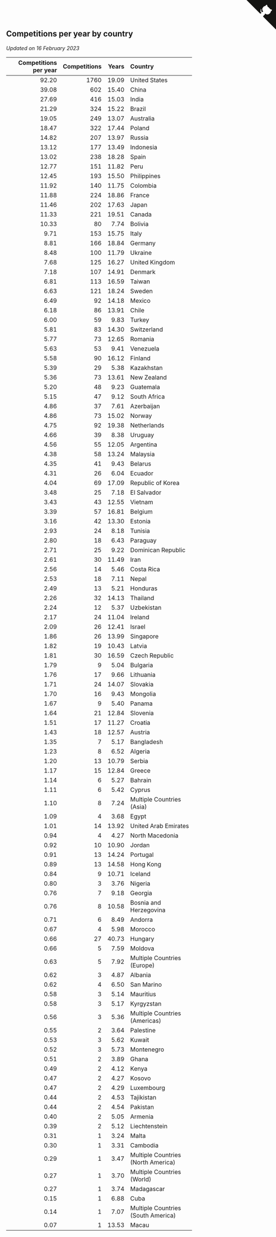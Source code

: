 ## Competitions per year by country

*Updated on 16 February 2023*

| Competitions per year | Competitions | Years | Country |
| ---: | ---: | ---: | :--- |
| 92.20 | 1760 | 19.09 | United States |
| 39.08 | 602 | 15.40 | China |
| 27.69 | 416 | 15.03 | India |
| 21.29 | 324 | 15.22 | Brazil |
| 19.05 | 249 | 13.07 | Australia |
| 18.47 | 322 | 17.44 | Poland |
| 14.82 | 207 | 13.97 | Russia |
| 13.12 | 177 | 13.49 | Indonesia |
| 13.02 | 238 | 18.28 | Spain |
| 12.77 | 151 | 11.82 | Peru |
| 12.45 | 193 | 15.50 | Philippines |
| 11.92 | 140 | 11.75 | Colombia |
| 11.88 | 224 | 18.86 | France |
| 11.46 | 202 | 17.63 | Japan |
| 11.33 | 221 | 19.51 | Canada |
| 10.33 | 80 | 7.74 | Bolivia |
| 9.71 | 153 | 15.75 | Italy |
| 8.81 | 166 | 18.84 | Germany |
| 8.48 | 100 | 11.79 | Ukraine |
| 7.68 | 125 | 16.27 | United Kingdom |
| 7.18 | 107 | 14.91 | Denmark |
| 6.81 | 113 | 16.59 | Taiwan |
| 6.63 | 121 | 18.24 | Sweden |
| 6.49 | 92 | 14.18 | Mexico |
| 6.18 | 86 | 13.91 | Chile |
| 6.00 | 59 | 9.83 | Turkey |
| 5.81 | 83 | 14.30 | Switzerland |
| 5.77 | 73 | 12.65 | Romania |
| 5.63 | 53 | 9.41 | Venezuela |
| 5.58 | 90 | 16.12 | Finland |
| 5.39 | 29 | 5.38 | Kazakhstan |
| 5.36 | 73 | 13.61 | New Zealand |
| 5.20 | 48 | 9.23 | Guatemala |
| 5.15 | 47 | 9.12 | South Africa |
| 4.86 | 37 | 7.61 | Azerbaijan |
| 4.86 | 73 | 15.02 | Norway |
| 4.75 | 92 | 19.38 | Netherlands |
| 4.66 | 39 | 8.38 | Uruguay |
| 4.56 | 55 | 12.05 | Argentina |
| 4.38 | 58 | 13.24 | Malaysia |
| 4.35 | 41 | 9.43 | Belarus |
| 4.31 | 26 | 6.04 | Ecuador |
| 4.04 | 69 | 17.09 | Republic of Korea |
| 3.48 | 25 | 7.18 | El Salvador |
| 3.43 | 43 | 12.55 | Vietnam |
| 3.39 | 57 | 16.81 | Belgium |
| 3.16 | 42 | 13.30 | Estonia |
| 2.93 | 24 | 8.18 | Tunisia |
| 2.80 | 18 | 6.43 | Paraguay |
| 2.71 | 25 | 9.22 | Dominican Republic |
| 2.61 | 30 | 11.49 | Iran |
| 2.56 | 14 | 5.46 | Costa Rica |
| 2.53 | 18 | 7.11 | Nepal |
| 2.49 | 13 | 5.21 | Honduras |
| 2.26 | 32 | 14.13 | Thailand |
| 2.24 | 12 | 5.37 | Uzbekistan |
| 2.17 | 24 | 11.04 | Ireland |
| 2.09 | 26 | 12.41 | Israel |
| 1.86 | 26 | 13.99 | Singapore |
| 1.82 | 19 | 10.43 | Latvia |
| 1.81 | 30 | 16.59 | Czech Republic |
| 1.79 | 9 | 5.04 | Bulgaria |
| 1.76 | 17 | 9.66 | Lithuania |
| 1.71 | 24 | 14.07 | Slovakia |
| 1.70 | 16 | 9.43 | Mongolia |
| 1.67 | 9 | 5.40 | Panama |
| 1.64 | 21 | 12.84 | Slovenia |
| 1.51 | 17 | 11.27 | Croatia |
| 1.43 | 18 | 12.57 | Austria |
| 1.35 | 7 | 5.17 | Bangladesh |
| 1.23 | 8 | 6.52 | Algeria |
| 1.20 | 13 | 10.79 | Serbia |
| 1.17 | 15 | 12.84 | Greece |
| 1.14 | 6 | 5.27 | Bahrain |
| 1.11 | 6 | 5.42 | Cyprus |
| 1.10 | 8 | 7.24 | Multiple Countries (Asia) |
| 1.09 | 4 | 3.68 | Egypt |
| 1.01 | 14 | 13.92 | United Arab Emirates |
| 0.94 | 4 | 4.27 | North Macedonia |
| 0.92 | 10 | 10.90 | Jordan |
| 0.91 | 13 | 14.24 | Portugal |
| 0.89 | 13 | 14.58 | Hong Kong |
| 0.84 | 9 | 10.71 | Iceland |
| 0.80 | 3 | 3.76 | Nigeria |
| 0.76 | 7 | 9.18 | Georgia |
| 0.76 | 8 | 10.58 | Bosnia and Herzegovina |
| 0.71 | 6 | 8.49 | Andorra |
| 0.67 | 4 | 5.98 | Morocco |
| 0.66 | 27 | 40.73 | Hungary |
| 0.66 | 5 | 7.59 | Moldova |
| 0.63 | 5 | 7.92 | Multiple Countries (Europe) |
| 0.62 | 3 | 4.87 | Albania |
| 0.62 | 4 | 6.50 | San Marino |
| 0.58 | 3 | 5.14 | Mauritius |
| 0.58 | 3 | 5.17 | Kyrgyzstan |
| 0.56 | 3 | 5.36 | Multiple Countries (Americas) |
| 0.55 | 2 | 3.64 | Palestine |
| 0.53 | 3 | 5.62 | Kuwait |
| 0.52 | 3 | 5.73 | Montenegro |
| 0.51 | 2 | 3.89 | Ghana |
| 0.49 | 2 | 4.12 | Kenya |
| 0.47 | 2 | 4.27 | Kosovo |
| 0.47 | 2 | 4.29 | Luxembourg |
| 0.44 | 2 | 4.53 | Tajikistan |
| 0.44 | 2 | 4.54 | Pakistan |
| 0.40 | 2 | 5.05 | Armenia |
| 0.39 | 2 | 5.12 | Liechtenstein |
| 0.31 | 1 | 3.24 | Malta |
| 0.30 | 1 | 3.31 | Cambodia |
| 0.29 | 1 | 3.47 | Multiple Countries (North America) |
| 0.27 | 1 | 3.70 | Multiple Countries (World) |
| 0.27 | 1 | 3.74 | Madagascar |
| 0.15 | 1 | 6.88 | Cuba |
| 0.14 | 1 | 7.07 | Multiple Countries (South America) |
| 0.07 | 1 | 13.53 | Macau |


<a href="https://github.com/jonatanklosko/wca_statistics" class="github-corner" aria-label="View source on Github"><svg width="80" height="80" viewBox="0 0 250 250" style="fill:#151513; color:#fff; position: absolute; top: 0; border: 0; right: 0;" aria-hidden="true"><path d="M0,0 L115,115 L130,115 L142,142 L250,250 L250,0 Z"></path><path d="M128.3,109.0 C113.8,99.7 119.0,89.6 119.0,89.6 C122.0,82.7 120.5,78.6 120.5,78.6 C119.2,72.0 123.4,76.3 123.4,76.3 C127.3,80.9 125.5,87.3 125.5,87.3 C122.9,97.6 130.6,101.9 134.4,103.2" fill="currentColor" style="transform-origin: 130px 106px;" class="octo-arm"></path><path d="M115.0,115.0 C114.9,115.1 118.7,116.5 119.8,115.4 L133.7,101.6 C136.9,99.2 139.9,98.4 142.2,98.6 C133.8,88.0 127.5,74.4 143.8,58.0 C148.5,53.4 154.0,51.2 159.7,51.0 C160.3,49.4 163.2,43.6 171.4,40.1 C171.4,40.1 176.1,42.5 178.8,56.2 C183.1,58.6 187.2,61.8 190.9,65.4 C194.5,69.0 197.7,73.2 200.1,77.6 C213.8,80.2 216.3,84.9 216.3,84.9 C212.7,93.1 206.9,96.0 205.4,96.6 C205.1,102.4 203.0,107.8 198.3,112.5 C181.9,128.9 168.3,122.5 157.7,114.1 C157.9,116.9 156.7,120.9 152.7,124.9 L141.0,136.5 C139.8,137.7 141.6,141.9 141.8,141.8 Z" fill="currentColor" class="octo-body"></path></svg></a><style>.github-corner:hover .octo-arm{animation:octocat-wave 560ms ease-in-out}@keyframes octocat-wave{0%,100%{transform:rotate(0)}20%,60%{transform:rotate(-25deg)}40%,80%{transform:rotate(10deg)}}@media (max-width:500px){.github-corner:hover .octo-arm{animation:none}.github-corner .octo-arm{animation:octocat-wave 560ms ease-in-out}}</style>
